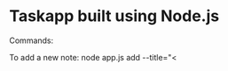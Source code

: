 # Taskapp built using Node.js 

Commands:

To add a new note: node app.js add --title="<<Title>>" --body="<<DESCRIPTION>>"

To remove a note: node app.js remove --title="<<TITLE>>"
  
To read a note: node app.js read --title="<<TITLE>>"
  
To list a note: node app.js list --title="<<TITLE>>"



